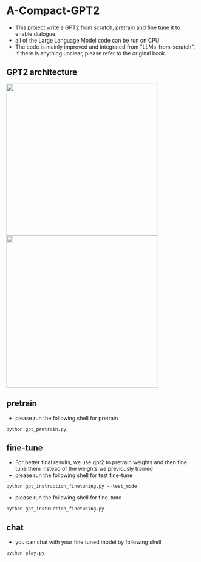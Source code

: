 # A-Compact-GPT2

- This project write a GPT2 from scratch, pretrain and fine tune it to enable dialogue.
- all of the Large Language Model code can be run on CPU
- The code is mainly improved and integrated from "LLMs-from-scratch". If there is anything unclear, please refer to the original book.

## GPT2 architecture

<img src="https://sebastianraschka.com/images/LLMs-from-scratch-images/ch04_compressed/13.webp?1" width="400px">
<img src="https://sebastianraschka.com/images/LLMs-from-scratch-images/ch04_compressed/15.webp" width="400px">

## pretrain

- please run the following shell for pretrain

```shell
python gpt_pretrain.py
```

## fine-tune

- For better final results, we use gpt2 to pretrain weights and then fine tune them instead of the weights we previously trained
- please run the following shell for test fine-tune

```
python gpt_instruction_finetuning.py --test_mode
```

- please run the following shell for fine-tune

```
python gpt_instruction_finetuning.py
```

## chat

- you can chat with your fine tuned model by following shell

```
python play.py
```

